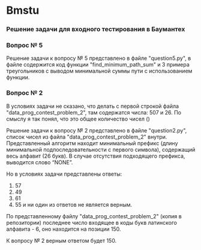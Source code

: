 # Bmstu
### Решение задачи для входного тестирования в Баумантех

### Вопрос № 5
Решение задачи к вопросу № 5 представлено в файле "question5.py", в файле содержится код функции "find_minimum_path_sum" и 3 примера треугольников с выводом минимальной суммы пути с использованием функции.

### Вопрос № 2
В условиях задачи не сказано, что делать с первой строкой файла "data_prog_contest_problem_2", там содержатся числа: 507 и 26.
По смыслу я так понял, что это общее количество чисел ()

Решение задачи к вопросу № 2 представлено в файле "question2.py", список чисел из файла "data_prog_contest_problem_2" внутри.
Представленный алгоритм находит минимальный префикс (длину минимальной подпоследовательности с первого символа), содержащий весь алфавит (26 букв). В случае отсутствия подходящего префикса, выводится слово “NONE”.

Но в условиях задачи представлены ответы: 
1. 57
2. 49
3. 61
4. 55
и ни один из ответов не является верным.

По представленному файлу "data_prog_contest_problem_2" (копия в репозитории) последнее число входящее в коды букв латинского алфавита -  6, оно находится на позиции 150.

К вопросу № 2 верным ответом будет 150.